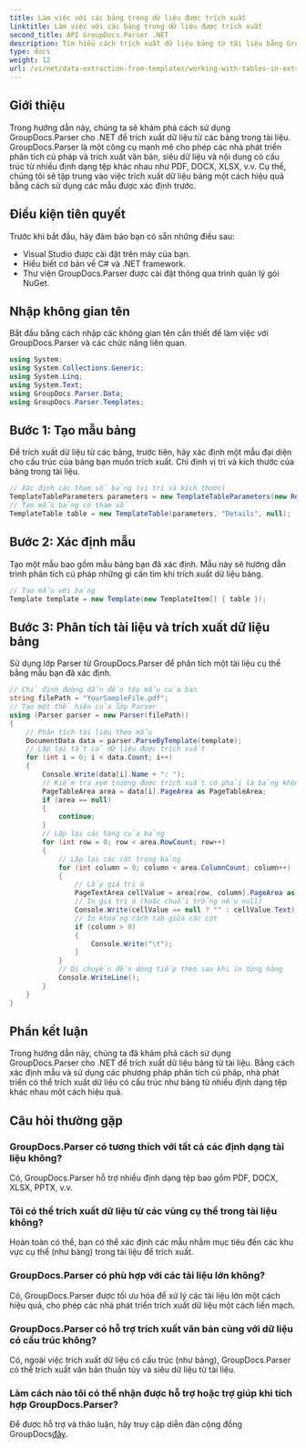 ```yaml
---
title: Làm việc với các bảng trong dữ liệu được trích xuất
linktitle: Làm việc với các bảng trong dữ liệu được trích xuất
second_title: API GroupDocs.Parser .NET
description: Tìm hiểu cách trích xuất dữ liệu bảng từ tài liệu bằng GroupDocs.Parser cho .NET. Phân tích cú pháp nội dung có cấu trúc một cách hiệu quả bằng các mẫu được xác định trước.
type: docs
weight: 12
url: /vi/net/data-extraction-from-templates/working-with-tables-in-extracted-data/
---
```

## Giới thiệu
Trong hướng dẫn này, chúng ta sẽ khám phá cách sử dụng GroupDocs.Parser cho .NET để trích xuất dữ liệu từ các bảng trong tài liệu. GroupDocs.Parser là một công cụ mạnh mẽ cho phép các nhà phát triển phân tích cú pháp và trích xuất văn bản, siêu dữ liệu và nội dung có cấu trúc từ nhiều định dạng tệp khác nhau như PDF, DOCX, XLSX, v.v. Cụ thể, chúng tôi sẽ tập trung vào việc trích xuất dữ liệu bảng một cách hiệu quả bằng cách sử dụng các mẫu được xác định trước.
## Điều kiện tiên quyết
Trước khi bắt đầu, hãy đảm bảo bạn có sẵn những điều sau:
- Visual Studio được cài đặt trên máy của bạn.
- Hiểu biết cơ bản về C# và .NET framework.
- Thư viện GroupDocs.Parser được cài đặt thông qua trình quản lý gói NuGet.

## Nhập không gian tên
Bắt đầu bằng cách nhập các không gian tên cần thiết để làm việc với GroupDocs.Parser và các chức năng liên quan.
```csharp
using System;
using System.Collections.Generic;
using System.Linq;
using System.Text;
using GroupDocs.Parser.Data;
using GroupDocs.Parser.Templates;
```
## Bước 1: Tạo mẫu bảng
Để trích xuất dữ liệu từ các bảng, trước tiên, hãy xác định một mẫu đại diện cho cấu trúc của bảng bạn muốn trích xuất. Chỉ định vị trí và kích thước của bảng trong tài liệu.
```csharp
// Xác định các tham số bảng (vị trí và kích thước)
TemplateTableParameters parameters = new TemplateTableParameters(new Rectangle(new Point(35, 320), new Size(530, 55)), null);
// Tạo mẫu bảng có tham số
TemplateTable table = new TemplateTable(parameters, "Details", null);
```
## Bước 2: Xác định mẫu
Tạo một mẫu bao gồm mẫu bảng bạn đã xác định. Mẫu này sẽ hướng dẫn trình phân tích cú pháp những gì cần tìm khi trích xuất dữ liệu bảng.
```csharp
// Tạo mẫu với bảng
Template template = new Template(new TemplateItem[] { table });
```
## Bước 3: Phân tích tài liệu và trích xuất dữ liệu bảng
Sử dụng lớp Parser từ GroupDocs.Parser để phân tích một tài liệu cụ thể bằng mẫu bạn đã xác định.
```csharp
// Chỉ định đường dẫn đến tệp mẫu của bạn
string filePath = "YourSampleFile.pdf";
// Tạo một thể hiện của lớp Parser
using (Parser parser = new Parser(filePath))
{
    // Phân tích tài liệu theo mẫu
    DocumentData data = parser.ParseByTemplate(template);
    // Lặp lại tất cả dữ liệu được trích xuất
    for (int i = 0; i < data.Count; i++)
    {
        Console.Write(data[i].Name + ": ");
        // Kiểm tra xem trường được trích xuất có phải là bảng không
        PageTableArea area = data[i].PageArea as PageTableArea;
        if (area == null)
        {
            continue;
        }
        // Lặp lại các hàng của bảng
        for (int row = 0; row < area.RowCount; row++)
        {
            // Lặp lại các cột trong bảng
            for (int column = 0; column < area.ColumnCount; column++)
            {
                // Lấy giá trị ô
                PageTextArea cellValue = area[row, column].PageArea as PageTextArea;
                // In giá trị ô (hoặc chuỗi trống nếu null)
                Console.Write(cellValue == null ? "" : cellValue.Text);
                // In khoảng cách tab giữa các cột
                if (column > 0)
                {
                    Console.Write("\t");
                }
            }
            // Di chuyển đến dòng tiếp theo sau khi in từng hàng
            Console.WriteLine();
        }
    }
}
```

## Phần kết luận
Trong hướng dẫn này, chúng ta đã khám phá cách sử dụng GroupDocs.Parser cho .NET để trích xuất dữ liệu bảng từ tài liệu. Bằng cách xác định mẫu và sử dụng các phương pháp phân tích cú pháp, nhà phát triển có thể trích xuất dữ liệu có cấu trúc như bảng từ nhiều định dạng tệp khác nhau một cách hiệu quả.

## Câu hỏi thường gặp
### GroupDocs.Parser có tương thích với tất cả các định dạng tài liệu không?
Có, GroupDocs.Parser hỗ trợ nhiều định dạng tệp bao gồm PDF, DOCX, XLSX, PPTX, v.v.
### Tôi có thể trích xuất dữ liệu từ các vùng cụ thể trong tài liệu không?
Hoàn toàn có thể, bạn có thể xác định các mẫu nhắm mục tiêu đến các khu vực cụ thể (như bảng) trong tài liệu để trích xuất.
### GroupDocs.Parser có phù hợp với các tài liệu lớn không?
Có, GroupDocs.Parser được tối ưu hóa để xử lý các tài liệu lớn một cách hiệu quả, cho phép các nhà phát triển trích xuất dữ liệu một cách liền mạch.
### GroupDocs.Parser có hỗ trợ trích xuất văn bản cùng với dữ liệu có cấu trúc không?
Có, ngoài việc trích xuất dữ liệu có cấu trúc (như bảng), GroupDocs.Parser có thể trích xuất văn bản thuần túy và siêu dữ liệu từ tài liệu.
### Làm cách nào tôi có thể nhận được hỗ trợ hoặc trợ giúp khi tích hợp GroupDocs.Parser?
 Để được hỗ trợ và thảo luận, hãy truy cập diễn đàn cộng đồng GroupDocs[đây](https://forum.groupdocs.com/c/parser/17).